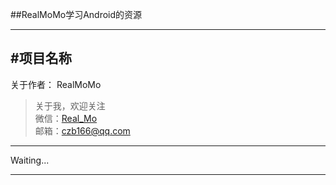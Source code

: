 ##RealMoMo学习Android的资源


---
#项目名称
-------------

关于作者：
RealMoMo
> 关于我，欢迎关注  
   微信：[Real_Mo]()  
   邮箱：czb166@qq.com


---------------
Waiting...

--------------
